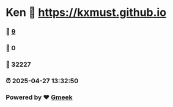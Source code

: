 # Ken :link: https://kxmust.github.io 
### :page_facing_up: [9](https://kxmust.github.io/tag.html) 
### :speech_balloon: 0 
### :hibiscus: 32227 
### :alarm_clock: 2025-04-27 13:32:50 
### Powered by :heart: [Gmeek](https://github.com/Meekdai/Gmeek)
